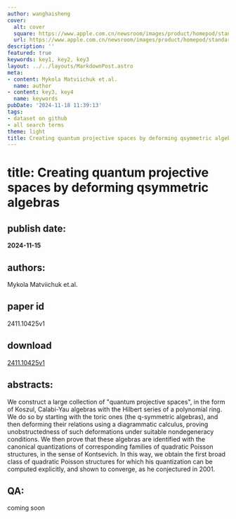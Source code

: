```yaml
---
author: wanghaisheng
cover:
  alt: cover
  square: https://www.apple.com.cn/newsroom/images/product/homepod/standard/Apple-HomePod-hero-230118_big.jpg.large_2x.jpg
  url: https://www.apple.com.cn/newsroom/images/product/homepod/standard/Apple-HomePod-hero-230118_big.jpg.large_2x.jpg
description: ''
featured: true
keywords: key1, key2, key3
layout: ../../layouts/MarkdownPost.astro
meta:
- content: Mykola Matviichuk et.al.
  name: author
- content: key3, key4
  name: keywords
pubDate: '2024-11-18 11:39:13'
tags:
- dataset on github
- all search terms
theme: light
title: Creating quantum projective spaces by deforming qsymmetric algebras
---
```


# title: Creating quantum projective spaces by deforming qsymmetric algebras 
## publish date: 
**2024-11-15** 
## authors: 
  Mykola Matviichuk et.al. 
## paper id
2411.10425v1
## download
[2411.10425v1](http://arxiv.org/abs/2411.10425v1)
## abstracts:
We construct a large collection of "quantum projective spaces", in the form of Koszul, Calabi-Yau algebras with the Hilbert series of a polynomial ring. We do so by starting with the toric ones (the q-symmetric algebras), and then deforming their relations using a diagrammatic calculus, proving unobstructedness of such deformations under suitable nondegeneracy conditions. We then prove that these algebras are identified with the canonical quantizations of corresponding families of quadratic Poisson structures, in the sense of Kontsevich. In this way, we obtain the first broad class of quadratic Poisson structures for which his quantization can be computed explicitly, and shown to converge, as he conjectured in 2001.
## QA:
coming soon
